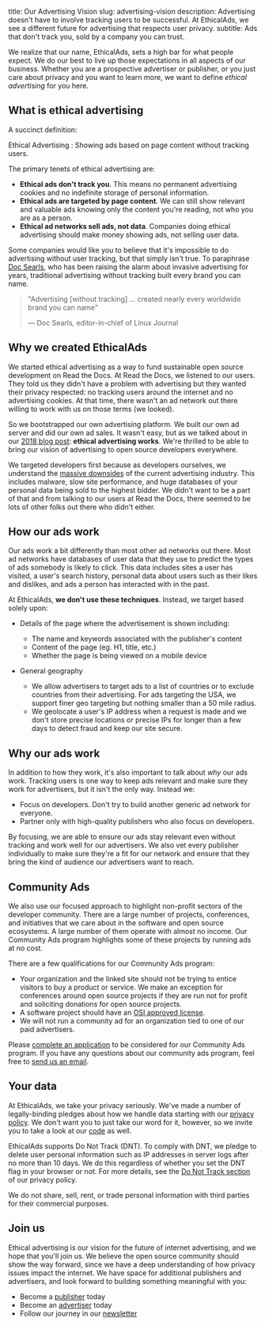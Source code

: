 title: Our Advertising Vision
slug: advertising-vision
description: Advertising doesn't have to involve tracking users to be successful. At EthicalAds, we see a different future for advertising that respects user privacy.
subtitle: Ads that don't track you, sold by a company you can trust.

We realize that our name, EthicalAds, sets a high bar for what people expect.
We do our best to live up those expectations in all aspects of our business.
Whether you are a prospective advertiser or publisher,
or you just care about privacy and you want to learn more,
we want to define *ethical advertising* for you here.


## What is ethical advertising

A succinct definition:

Ethical Advertising
: Showing ads based on page content without tracking users.

The primary tenets of ethical advertising are:

* **Ethical ads don't track you**. This means no permanent advertising cookies and no indefinite storage of personal information.
* **Ethical ads are targeted by page content**. We can still show relevant and valuable ads knowing only the content you're reading, not who you are as a person.
* **Ethical ad networks sell ads, not data**. Companies doing ethical advertising should make money showing ads, not selling user data.

Some companies would like you to believe that it's impossible to do advertising
without user tracking, but that simply isn't true.
To paraphrase [Doc Searls](http://blogs.harvard.edu/doc/the-adblock-war/),
who has been raising the alarm about invasive advertising for years,
traditional advertising without tracking built every brand you can name.

> "Advertising [without tracking] ... created nearly every worldwide brand you can name"
>
> &mdash; Doc Searls, editor-in-chief of Linux Journal


## Why we created EthicalAds

We started ethical advertising
as a way to fund sustainable open source development on Read the Docs.
At Read the Docs, we listened to our users.
They told us they didn't have a problem with advertising
but they wanted their privacy respected: no tracking users around the internet and no advertising cookies.
At that time, there wasn't an ad network out there willing to work with us on those terms (we looked).

So we bootstrapped our own advertising platform.
We built our own ad server and did our own ad sales.
It wasn't easy,
but as we talked about in our [2018 blog post](https://blog.readthedocs.com/ethical-advertising-works/): **ethical advertising works**.
We're thrilled to be able to bring our vision of advertising to open source developers everywhere.

We targeted developers first because as developers ourselves,
we understand the [massive downsides](http://idlewords.com/talks/what_happens_next_will_amaze_you.htm) of the current advertising industry.
This includes malware,
slow site performance,
and huge databases of your personal data being sold to the highest bidder.
We didn't want to be a part of that
and from talking to our users at Read the Docs,
there seemed to be lots of other folks out there who didn't either.


## How our ads work

Our ads work a bit differently than most other ad networks out there.
Most ad networks have databases of user data
that they use to predict the types of ads somebody is likely to click.
This data includes sites a user has visited,
a user's search history, personal data about users such as their likes and dislikes,
and ads a person has interacted with in the past.

At EthicalAds, **we don't use these techniques**.
Instead, we target based solely upon:

* Details of the page where the advertisement is shown including:
    - The name and keywords associated with the publisher's content
    - Content of the page (eg. H1, title, etc.)
    - Whether the page is being viewed on a mobile device

* General geography
    - We allow advertisers to target ads to a list of countries or to exclude
      countries from their advertising.
      For ads targeting the USA, we support finer geo targeting but nothing smaller than a 50 mile radius.
    - We geolocate a user's IP address when a request is made and we don't store
      precise locations or precise IPs for longer than a few days to detect fraud and keep our site secure.


## Why our ads work

In addition to how they work, it's also important to talk about *why* our ads work.
Tracking users is one way to keep ads relevant and make sure they work for advertisers,
but it isn't the only way. Instead we:

* Focus on developers. Don't try to build another generic ad network for everyone.
* Partner only with high-quality publishers who also focus on developers.

By focusing,
we are able to ensure our ads stay relevant even without tracking and work well for our advertisers.
We also vet every publisher individually to make sure they're a fit for our network
and ensure that they bring the kind of audience our advertisers want to reach.


## Community Ads

We also use our focused approach to highlight non-profit sectors of the developer community. There are a large number of projects, conferences, and initiatives that we care about in the software and open source ecosystems. A large number of them operate with almost no income. Our Community Ads program highlights some of these projects by running ads at no cost. 

There are a few qualifications for our Community Ads program:

* Your organization and the linked site should not be trying to entice visitors to buy a product or service. We make an exception for conferences around open source projects if they are run not for profit and soliciting donations for open source projects.
* A software project should have an [OSI approved license](https://opensource.org/licenses).
* We will not run a community ad for an organization tied to one of our paid advertisers.  

Please [complete an application](https://docs.google.com/forms/d/e/1FAIpQLSdd9LDska1eiDHWHs4No-8AlqjDxsUuP_zSBTeYyl5tMcBeFQ/viewform?usp=sf_link) to be considered for our Community Ads program. If you have any questions about our community ads program, feel free to [send us an email](mailto:ads@readthedocs.org).


## Your data

At EthicalAds, we take your privacy seriously.
We've made a number of legally-binding pledges about how we handle data starting with our [privacy policy]({filename}/pages/privacy-policy.md).
We don't want you to just take our word for it, however,
so we invite you to take a look at our [code](https://github.com/readthedocs/ethical-ad-server/) as well.

EthicalAds supports Do Not Track (DNT).
To comply with DNT, we pledge to delete user personal information such as IP addresses in server logs after no more than 10 days.
We do this regardless of whether you set the DNT flag in your browser or not.
For more details, see the [Do Not Track section]({filename}/pages/privacy-policy.md#our-use-of-cookies-and-tracking)
of our privacy policy.

We do not share, sell, rent, or trade personal information with third parties for their commercial purposes.


## Join us

Ethical advertising is our vision for the future of internet advertising,
and we hope that you'll join us.
We believe the open source community should show the way forward,
since we have a deep understanding of how privacy issues impact the internet.
We have space for additional publishers and advertisers,
and look forward to building something meaningful with you:

* Become a [publisher]({filename}/pages/publishers.md) today
* Become an [advertiser]({filename}/pages/advertisers.md) today
* Follow our journey in our [newsletter](https://ethicalads.us3.list-manage.com/subscribe/post?u=a6a22369cc2b356379cf789ca&id=79ffb01d18)

